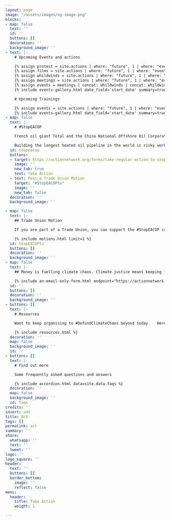 ```yaml
---
layout: page
image: "/assets/images/og-image.png"
blocks:
- map: false
  text: ''
  id: ''
  buttons: []
  decoration: ''
  background_image: ''
- text: |-
    # Upcoming Events and actions

    {% assign protest = site.actions | where: "future", 1 | where: "event_type", "Protest" %}
    {% assign films = site.actions | where: "future", 1 | where: "event_type", "Film" %}
    {% assign whildwinds = site.actions | where: "future", 1 | where: "event_type", "Whirlwind moment / Mass Mobilisation" %}
    {% assign meetings = site.actions | where: "future", 1 | where: "event_type", "Meeting" %}
    {% assign events = meetings | concat: whildwinds | concat: whildwinds | concat: films | concat: protest  %}
    {% include events-gallery.html date_field='start_date' summary=true %}

    # Upcoming Trainings

    {% assign events = site.actions | where: "future", 1 | where: "event_type", "Training" %}
    {% include events-gallery.html date_field='start_date' summary=true image=false  %}
- map: false
  text: |-
    # #StopEACOP

    French oil giant Total and the China National Offshore Oil Corporation are on the cusp of building a massive crude oil pipeline right through the heart of Africa – displacing communities, endangering wildlife and tipping the world closer to full-blown climate catastrophe.

    Building the longest heated oil pipeline in the world is risky work, and Total can’t do it alone. They are seeking insurance and funding from some of the world’s largest insurance companies and banks to get this project off the ground.
  id: stopeacop
  buttons:
  - target: https://actionnetwork.org/forms/take-regular-action-to-stopeacop-2
    image: ''
    new_tab: true
    text: Take Action
  - text: Pass a Trade Union Motion
    target: "#StopEACOPtu"
    image: ''
    new_tab: false
  decoration: ''
  background_image: ''

- map: false
  text: |-
    ## Trade Union Motion

    If you are part of a Trade Union, you can support the #StopEACOP campaign by passing this motion at your local branch.

    {% include motions.html limit=1 %}
  id: StopEACOPtu
  buttons: []
  decoration: ''
  background_image: ''
- map: false
  text: |-
    ## Money is fuelling climate chaos. Climate justice means keeping fossil fuels in the ground. We can support struggles across the globe by cutting off the money and insurance for new projects.

    {% include an-email-only-form.html endpoint="https://actionnetwork.org/api/v2/petitions/e0c7e2f4-925f-448c-9558-57c1997b5408/signatures" jump="actions" %}
  id: ''
  buttons: []
  decoration: ''
  background_image: ''
- buttons: []
  text: |-
    # Resources

    Want to keep organising to #DefundClimateChaos beyond today.   Here's all the resources you’ll need to keep taking action throughout COP26 and beyond

    {% include resources.html %}
  decoration: ''
  map: false
  background_image: ''
  id: ''
- buttons: []
  text: |-
    # Find out more

    Some frequently asked questions and answers

    {% include accordion.html data=site.data.faqs %}
  decoration: ''
  map: false
  background_image: ''
  id: faqs
credits: ''
invert: odd
title: Act
tags: []
permalink: act
summary: ''
share:
  whatsapp: ''
  text: ''
  tweet: ''
logo: ''
logo_square: ''
header:
  text: ''
  buttons: []
  border_bottom:
    image: ''
    reflect: false
menu:
  header:
    title: Take Action
    weight: 1

---
```

